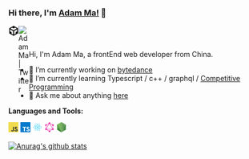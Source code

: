 ### Hi there, I'm [Adam Ma!](https://malin-life.com) 👋

<a href="https://codesandbox.io/u/qq240814476">
  <img align="left" alt="Adam Ma | CodeSandbox" width="20px" src="https://raw.githubusercontent.com/anuraghazra/anuraghazra/master/assets/codesandbox.svg" />
</a>
<a href="https://twitter.com/6i9Bz4gMtVSByjj">
  <img align="left" alt="Adam Ma | Twitter" width="21px" src="https://raw.githubusercontent.com/anuraghazra/anuraghazra/master/assets/twitter.svg" />
</a>

<br />
<br />

Hi, I'm Adam Ma, a frontEnd web developer from China.

- 🔭 I’m currently working on [bytedance](https://www.bytedance.com/zh/)
- 🌱 I’m currently learning Typescript / c++ / graphql / [Competitive Programming](https://www.youtube.com/watch?v=ueNT-w7Oluw)
- 💬 Ask me about anything [here](https://github.com/qq240814476/AdamMa/issues)

**Languages and Tools:**  

<code><img height="20" src="https://raw.githubusercontent.com/github/explore/80688e429a7d4ef2fca1e82350fe8e3517d3494d/topics/javascript/javascript.png"></code>
<code><img height="20" src="https://raw.githubusercontent.com/github/explore/80688e429a7d4ef2fca1e82350fe8e3517d3494d/topics/typescript/typescript.png"></code>
<code><img height="20" src="https://raw.githubusercontent.com/github/explore/80688e429a7d4ef2fca1e82350fe8e3517d3494d/topics/react/react.png"></code>
<code><img height="20" src="https://raw.githubusercontent.com/github/explore/5c058a388828bb5fde0bcafd4bc867b5bb3f26f3/topics/graphql/graphql.png"></code>
<code><img height="20" src="https://raw.githubusercontent.com/github/explore/80688e429a7d4ef2fca1e82350fe8e3517d3494d/topics/nodejs/nodejs.png"></code>    


<a href="https://github.com/anuraghazra/github-readme-stats">
  <img align="center" src="https://github-readme-stats.anuraghazra1.vercel.app/api?username=qq240814476&show_icons=true&include_all_commits=true&theme=nightowl" alt="Anurag's github stats" />
</a>
